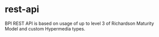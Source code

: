 rest-api
========

BPI REST API is based on usage of up to level 3 of Richardson Maturity Model and custom Hypermedia types.